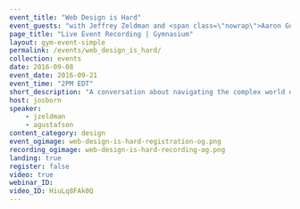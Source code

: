 ```yaml
---
event_title: "Web Design is Hard"
event_guests: "with Jeffrey Zeldman and <span class=\"nowrap\">Aaron Gustafson</span>"
page_title: "Live Event Recording | Gymnasium"
layout: gym-event-simple
permalink: /events/web_design_is_hard/
collection: events
date: 2016-09-08
event_date: 2016-09-21
event_time: "2PM EDT"
short_description: "A conversation about navigating the complex world of web design education."
host: josborn
speaker:
    - jzeldman
    - agustafson
content_category: design
event_ogimage: web-design-is-hard-registration-og.png
recording_ogimage: web-design-is-hard-recording-og.png
landing: true
register: false
video: true
webinar_ID:
video_ID: HiuLq8FAk0Q
---
```

